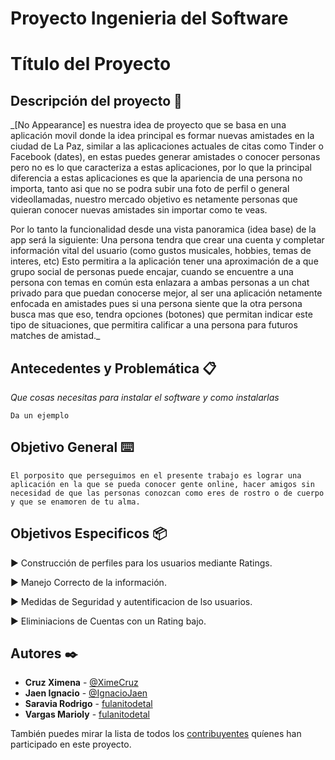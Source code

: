 ﻿# Proyecto Ingenieria del Software
# Título del Proyecto



## Descripción del proyecto 🚀

_[No Appearance] es nuestra idea de proyecto que se basa en una aplicación movil donde la idea principal es formar nuevas amistades en la ciudad de La Paz, similar a las aplicaciones actuales de citas como Tinder o Facebook (dates), en estas puedes generar amistades o conocer personas pero no es lo que caracteriza a estas aplicaciones, por lo que la principal diferencia a estas aplicaciones es que la apariencia de una persona no importa, tanto asi que no se podra subir una foto de perfil o general videollamadas, nuestro mercado objetivo es netamente personas que quieran conocer nuevas amistades sin importar como te veas. 

Por lo tanto la funcionalidad desde una vista panoramica (idea base) de la app será la siguiente: Una persona tendra que crear una cuenta y completar información vital del usuario (como gustos musicales, hobbies, temas de interes, etc) Esto permitira a la aplicación tener una aproximación de a que grupo social de personas puede encajar, cuando se encuentre a una persona con temas en común esta enlazara a ambas personas a un chat privado para que puedan conocerse mejor, al ser una aplicación netamente enfocada en amistades pues si una persona siente que la otra persona busca mas que eso, tendra opciones (botones) que permitan indicar este tipo de situaciones, que permitira calificar a una persona para futuros matches de amistad._

## Antecedentes y Problemática 📋

_Que cosas necesitas para instalar el software y como instalarlas_

```
Da un ejemplo
```

## Objetivo General ⌨️

```
El porposito que perseguimos en el presente trabajo es lograr una aplicación en la que se pueda conocer gente online, hacer amigos sin necesidad de que las personas conozcan como eres de rostro o de cuerpo y que se enamoren de tu alma.
```

## Objetivos Especificos 📦

►  Construcción de perfiles para los usuarios mediante Ratings. 

►  Manejo Correcto de la información.

►  Medidas de Seguridad y autentificacion de lso usuarios.

►  Eliminiacions de Cuentas con un Rating bajo. 


## Autores ✒️

* **Cruz Ximena** - [@XimeCruz](https://github.com/XimeCruz)
* **Jaen Ignacio** - [@IgnacioJaen](https://github.com/IgnacioJaen)
* **Saravia Rodrigo** - [fulanitodetal](#fulanito-de-tal)
* **Vargas Marioly** - [fulanitodetal](#fulanito-de-tal)


También puedes mirar la lista de todos los [contribuyentes](https://github.com/IgnacioJaen/Proyecto/graphs/contributors) quíenes han participado en este proyecto. 

